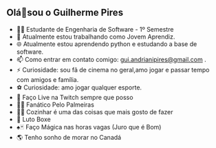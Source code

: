 
## Olá👋sou o Guilherme Pires

 - 👨‍🎓 Estudante de Engenharia de Software - 1º Semestre
 - 🔭 Atualmente estou trabalhando como Jovem Aprendiz.
 - 🌐 Atualmente estou aprendendo python e estudando a base de software.
 - 📫 Como entrar em contato comigo:  gui.andrianipires@gmail.com  .
 - ⚡ Curiosidade: sou fã de cinema no geral,amo jogar e passar tempo com amigos e família.
 - ⚽ Curiosidade: amo jogar qualquer esporte.
 - 💜 Faço Live na Twitch sempre que posso
 - 🐷💚 Fanático Pelo Palmeiras
 - 🍳🥩 Cozinhar é uma das coisas que mais gosto de fazer
 - 🥊 Luto Boxe
 - ♠️🃏 Faço Mágica nas horas vagas (Juro que é Bom)
 - 🌎 Tenho sonho de morar no Canadá
